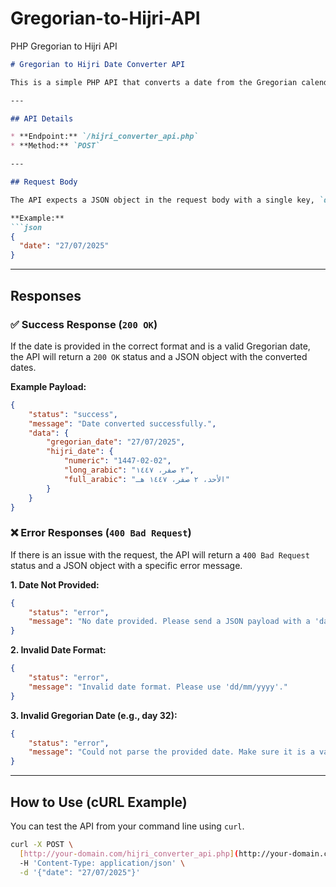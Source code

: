 # Gregorian-to-Hijri-API
PHP Gregorian to Hijri API




````markdown
# Gregorian to Hijri Date Converter API

This is a simple PHP API that converts a date from the Gregorian calendar to the Hijri (Islamic) calendar. It takes a date in `dd/mm/yyyy` format and returns the corresponding Hijri date in several formats.

---

## API Details

* **Endpoint:** `/hijri_converter_api.php`
* **Method:** `POST`

---

## Request Body

The API expects a JSON object in the request body with a single key, `date`.

**Example:**
```json
{
  "date": "27/07/2025"
}
````

-----

## Responses

### ✅ Success Response (`200 OK`)

If the date is provided in the correct format and is a valid Gregorian date, the API will return a `200 OK` status and a JSON object with the converted dates.

**Example Payload:**

```json
{
    "status": "success",
    "message": "Date converted successfully.",
    "data": {
        "gregorian_date": "27/07/2025",
        "hijri_date": {
            "numeric": "1447-02-02",
            "long_arabic": "٢ صفر، ١٤٤٧",
            "full_arabic": "الأحد، ٢ صفر، ١٤٤٧ هـ"
        }
    }
}
```

### ❌ Error Responses (`400 Bad Request`)

If there is an issue with the request, the API will return a `400 Bad Request` status and a JSON object with a specific error message.

**1. Date Not Provided:**

```json
{
    "status": "error",
    "message": "No date provided. Please send a JSON payload with a 'date' key. e.g., {\"date\": \"27/07/2025\"}"
}
```

**2. Invalid Date Format:**

```json
{
    "status": "error",
    "message": "Invalid date format. Please use 'dd/mm/yyyy'."
}
```

**3. Invalid Gregorian Date (e.g., day 32):**

```json
{
    "status": "error",
    "message": "Could not parse the provided date. Make sure it is a valid Gregorian date."
}
```

-----

## How to Use (cURL Example)

You can test the API from your command line using `curl`.

```bash
curl -X POST \
  [http://your-domain.com/hijri_converter_api.php](http://your-domain.com/hijri_converter_api.php) \
  -H 'Content-Type: application/json' \
  -d '{"date": "27/07/2025"}'
```
